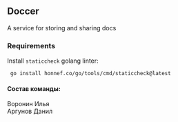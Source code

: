 Doccer
-----------
A service for storing and sharing docs

### Requirements
  Install `staticcheck` golang linter:
```'shell
 go install honnef.co/go/tools/cmd/staticcheck@latest
```
#### Состав команды:
Воронин Илья  
Аргунов Данил
